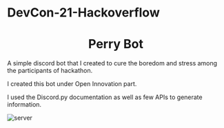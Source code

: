 # DevCon-21-Hackoverflow

<h1 align="center"> Perry Bot </h1>

A simple discord bot that I created to cure the boredom and stress among the participants of hackathon.

I created this bot under Open Innovation part.

I used the Discord.py documentation as well as few APIs to generate information.
<br>

![server](https://user-images.githubusercontent.com/56999749/123509042-ea54e900-d690-11eb-8cf8-6e7c0f783d02.JPG)
